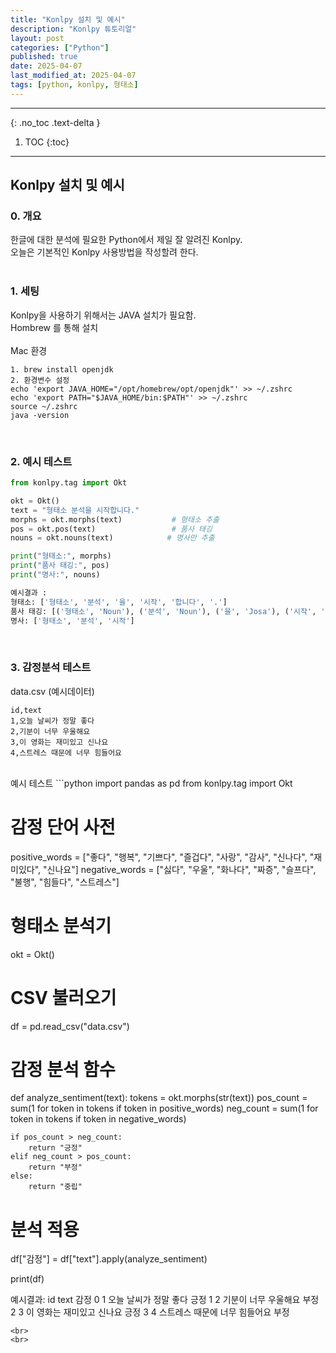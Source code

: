 ```yaml
---
title: "Konlpy 설치 및 예시"
description: "Konlpy 튜토리얼"
layout: post
categories: ["Python"]
published: true
date: 2025-04-07
last_modified_at: 2025-04-07
tags: [python, konlpy, 형태소]
---
```

---
{: .no_toc .text-delta }

1. TOC
{:toc}
---

<!-- 글의 제목은 ##
    나머지 큰 제목은 ###
    이후 나머지는 3개이상 -->

## Konlpy 설치 및 예시

### 0. 개요
한글에 대한 분석에 필요한 Python에서 제일 잘 알려진 Konlpy.<br>
오늘은 기본적인 Konlpy 사용방법을 작성할려 한다.<br>
<br>

### 1. 세팅
Konlpy을 사용하기 위해서는 JAVA 설치가 필요함.<br>
Hombrew 를 통해 설치<br>
<br>
Mac 환경
```
1. brew install openjdk
2. 환경변수 설정
echo 'export JAVA_HOME="/opt/homebrew/opt/openjdk"' >> ~/.zshrc
echo 'export PATH="$JAVA_HOME/bin:$PATH"' >> ~/.zshrc
source ~/.zshrc
java -version
```
<br>

### 2. 예시 테스트

```python
from konlpy.tag import Okt

okt = Okt()
text = "형태소 분석을 시작합니다."
morphs = okt.morphs(text)           # 형태소 추출
pos = okt.pos(text)                 # 품사 태깅
nouns = okt.nouns(text)            # 명사만 추출

print("형태소:", morphs)
print("품사 태깅:", pos)
print("명사:", nouns)

예시결과 :
형태소: ['형태소', '분석', '을', '시작', '합니다', '.']
품사 태깅: [('형태소', 'Noun'), ('분석', 'Noun'), ('을', 'Josa'), ('시작', 'Noun'), ('합니다', 'Verb'), ('.', 'Punctuation')]
명사: ['형태소', '분석', '시작']

```
<br>

### 3. 감정분석 테스트
data.csv (예시데이터)
```csv
id,text
1,오늘 날씨가 정말 좋다
2,기분이 너무 우울해요
3,이 영화는 재미있고 신나요
4,스트레스 때문에 너무 힘들어요
```
<br>
예시 테스트
```python
import pandas as pd
from konlpy.tag import Okt

# 감정 단어 사전
positive_words = ["좋다", "행복", "기쁘다", "즐겁다", "사랑", "감사", "신나다", "재미있다", "신나요"]
negative_words = ["싫다", "우울", "화나다", "짜증", "슬프다", "불행", "힘들다", "스트레스"]

# 형태소 분석기
okt = Okt()

# CSV 불러오기
df = pd.read_csv("data.csv")

# 감정 분석 함수
def analyze_sentiment(text):
    tokens = okt.morphs(str(text))
    pos_count = sum(1 for token in tokens if token in positive_words)
    neg_count = sum(1 for token in tokens if token in negative_words)
    
    if pos_count > neg_count:
        return "긍정"
    elif neg_count > pos_count:
        return "부정"
    else:
        return "중립"

# 분석 적용
df["감정"] = df["text"].apply(analyze_sentiment)

print(df)

예시결과:
   id                       text   감정
0   1       오늘 날씨가 정말 좋다    긍정
1   2       기분이 너무 우울해요    부정
2   3   이 영화는 재미있고 신나요    긍정
3   4  스트레스 때문에 너무 힘들어요   부정
```
<br>
<br>